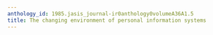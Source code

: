 ```yaml
---
anthology_id: 1985.jasis_journal-ir0anthology0volumeA36A1.5
title: The changing environment of personal information systems
---
```

